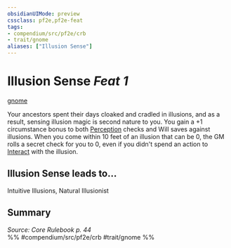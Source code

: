 ```yaml
---
obsidianUIMode: preview
cssclass: pf2e,pf2e-feat
tags:
- compendium/src/pf2e/crb
- trait/gnome
aliases: ["Illusion Sense"]
---
```

# Illusion Sense  *Feat 1*  
[gnome](rules/traits/gnome.md)  


Your ancestors spent their days cloaked and cradled in illusions, and as a result, sensing illusion magic is second nature to you. You gain a +1 circumstance bonus to both [Perception](compendium/skills.md#Perception) checks and Will saves against illusions. When you come within 10 feet of an illusion that can be 0, the GM rolls a secret check for you to 0, even if you didn't spend an action to [Interact](rules/actions/interact.md) with the illusion.

## Illusion Sense leads to...

Intuitive Illusions, Natural Illusionist

## Summary

*Source: Core Rulebook p. 44*  
%% #compendium/src/pf2e/crb #trait/gnome %%